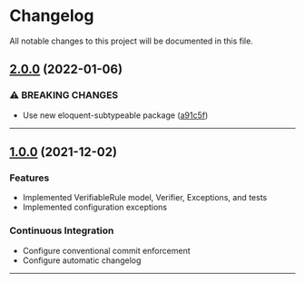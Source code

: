 <!--- BEGIN HEADER -->
# Changelog

All notable changes to this project will be documented in this file.
<!--- END HEADER -->

## [2.0.0](https://github.com/vetmoves/com.moves.php.eloquent.verifiable/compare/1.0.0...2.0.0) (2022-01-06)
### ⚠ BREAKING CHANGES

* Use new eloquent-subtypeable package ([a91c5f](https://github.com/vetmoves/com.moves.php.eloquent.verifiable/commit/a91c5fae1926f36ef532e2ce208bbc09565a84da))


---

## [1.0.0](https://github.com/vetmoves/com.moves.php.eloquent.verifiable/compare/0.0.0...1.0.0) (2021-12-02)
### Features
* Implemented VerifiableRule model, Verifier, Exceptions, and tests
* Implemented configuration exceptions

### Continuous Integration

* Configure conventional commit enforcement
* Configure automatic changelog

---

